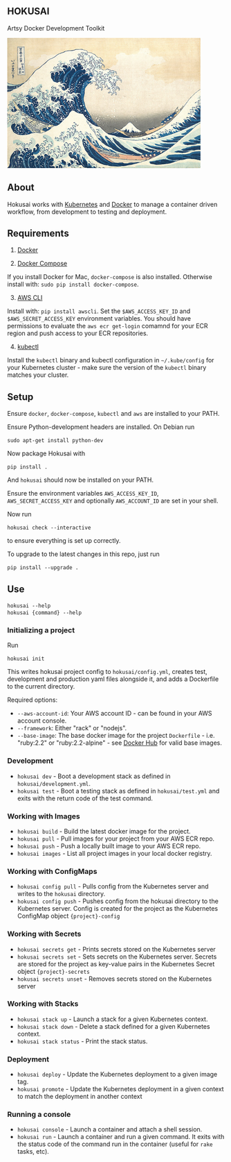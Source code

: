 HOKUSAI
-------

Artsy Docker Development Toolkit

<img height="300" src="hokusai.jpg">

## About

Hokusai works with [Kubernetes](https://kubernetes.io/) and [Docker](https://www.docker.com/) to manage a container driven workflow, from development to testing and deployment.

## Requirements

1) [Docker](https://docs.docker.com/)

2) [Docker Compose](https://docs.docker.com/compose/)

If you install Docker for Mac, `docker-compose` is also installed. Otherwise install with: `sudo pip install docker-compose`.

3) [AWS CLI](http://docs.aws.amazon.com/cli/latest/userguide/installing.html) 

Install with: `pip install awscli`. Set the `$AWS_ACCESS_KEY_ID` and `$AWS_SECRET_ACCESS_KEY` environment variables. You should have permissions to evaluate the `aws ecr get-login` comamnd for your ECR region and push access to your ECR repositories.

4) [kubectl](http://kubernetes.io/docs/user-guide/prereqs/)

Install the `kubectl` binary and kubectl configuration in `~/.kube/config` for your Kubernetes cluster - make sure the version of the `kubectl` binary matches your cluster.

## Setup

Ensure `docker`, `docker-compose`, `kubectl` and `aws` are installed to your PATH.

Ensure Python-development headers are installed. On Debian run

```
sudo apt-get install python-dev
```

Now package Hokusai with

```
pip install .
```

And `hokusai` should now be installed on your PATH.

Ensure the environment variables `AWS_ACCESS_KEY_ID`, `AWS_SECRET_ACCESS_KEY` and optionally `AWS_ACCOUNT_ID` are set in your shell.

Now run

```
hokusai check --interactive
```

to ensure everything is set up correctly.

To upgrade to the latest changes in this repo, just run

```
pip install --upgrade .
```

## Use

```
hokusai --help
hokusai {command} --help
```

### Initializing a project

Run

```
hokusai init
```

This writes hokusai project config to `hokusai/config.yml`, creates test, development and production yaml files alongside it, and adds a Dockerfile to the current directory.

Required options:
  - `--aws-account-id`: Your AWS account ID - can be found in your AWS account console.
  - `--framework`: Either "rack" or "nodejs".
  - `--base-image`: The base docker image for the project `Dockerfile` - i.e. "ruby:2.2" or "ruby:2.2-alpine" - see [Docker Hub](https://hub.docker.com/) for valid base images.


### Development

* `hokusai dev` - Boot a development stack as defined in `hokusai/development.yml`.
* `hokusai test` - Boot a testing stack as defined in `hokusai/test.yml` and exits with the return code of the test command.


### Working with Images

* `hokusai build` - Build the latest docker image for the project.
* `hokusai pull` - Pull images for your project from your AWS ECR repo.
* `hokusai push` - Push a locally built image to your AWS ECR repo.
* `hokusai images` - List all project images in your local docker registry.

### Working with ConfigMaps

* `hokusai config pull` - Pulls config from the Kubernetes server and writes to the `hokusai` directory.
* `hokusai config push` - Pushes config from the hokusai directory to the Kubernetes server. Config is created for the project as the Kubernetes ConfigMap object `{project}-config`


### Working with Secrets

* `hokusai secrets get` - Prints secrets stored on the Kubernetes server
* `hokusai secrets set` - Sets secrets on the Kubernetes server. Secrets are stored for the project as key-value pairs in the Kubernetes Secret object `{project}-secrets`
* `hokusai secrets unset` - Removes secrets stored on the Kubernetes server

### Working with Stacks

* `hokusai stack up` - Launch a stack for a given Kubernetes context.
* `hokusai stack down` - Delete a stack defined for a given Kubernetes context.
* `hokusai stack status` - Print the stack status.

### Deployment

* `hokusai deploy` - Update the Kubernetes deployment to a given image tag.
* `hokusai promote` - Update the Kubernetes deployment in a given context to match the deployment in another context

### Running a console

* `hokusai console` - Launch a container and attach a shell session.
* `hokusai run` - Launch a container and run a given command. It exits with the status code of the command run in the container (useful for `rake` tasks, etc).
